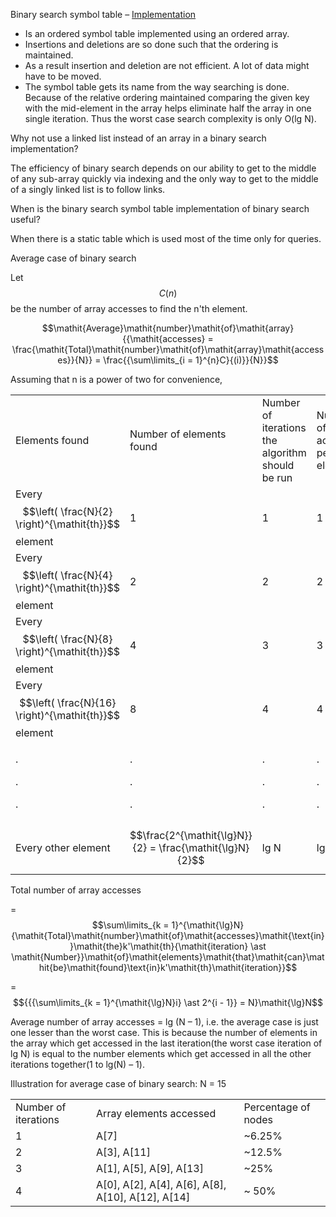 Binary search symbol table –
[Implementation](Algorithms,%204th%20Edition%20-%20Sedgewick,%20Wayne/Exercises/Symbol%20Tables/src/BinarySearchST.java)

- Is an ordered symbol table implemented using an ordered array.
- Insertions and deletions are so done such that the ordering is
  maintained.
- As a result insertion and deletion are not efficient. A lot of data
  might have to be moved.
- The symbol table gets its name from the way searching is done. Because
  of the relative ordering maintained comparing the given key with the
  mid-element in the array helps eliminate half the array in one single
  iteration. Thus the worst case search complexity is only O(lg N).

Why not use a linked list instead of an array in a binary search
implementation?

The efficiency of binary search depends on our ability to get to the
middle of any sub-array quickly via indexing and the only way to get to
the middle of a singly linked list is to follow links.

When is the binary search symbol table implementation of binary search
useful?

When there is a static table which is used most of the time only for
queries.

<span id="anchor"></span>Average case of binary search

Let$$C{(n)}$$be the number of array accesses to find the n'th element.

$$\mathit{Average}\mathit{number}\mathit{of}\mathit{array}{{\mathit{accesses} = \frac{\mathit{Total}\mathit{number}\mathit{of}\mathit{array}\mathit{accesses}}{N}} = \frac{{\sum\limits_{i = 1}^{n}C}{(i)}}{N}}$$

Assuming that n is a power of two for convenience,

<table>
<tbody>
<tr class="odd">
<td>Elements found</td>
<td>Number of elements found</td>
<td>Number of iterations the algorithm should be run</td>
<td>Number of accesses per element</td>
<td>Total number of accesses</td>
</tr>
<tr class="even">
<td>Every <span class="math display">$$\left( \frac{N}{2}
\right)^{\mathit{th}}$$</span> element</td>
<td>1</td>
<td>1</td>
<td>1</td>
<td>1</td>
</tr>
<tr class="odd">
<td>Every <span class="math display">$$\left( \frac{N}{4}
\right)^{\mathit{th}}$$</span> element</td>
<td>2</td>
<td>2</td>
<td>2</td>
<td>4</td>
</tr>
<tr class="even">
<td>Every <span class="math display">$$\left( \frac{N}{8}
\right)^{\mathit{th}}$$</span> element</td>
<td>4</td>
<td>3</td>
<td>3</td>
<td>9</td>
</tr>
<tr class="odd">
<td>Every <span class="math display">$$\left( \frac{N}{16}
\right)^{\mathit{th}}$$</span> element</td>
<td>8</td>
<td>4</td>
<td>4</td>
<td>16</td>
</tr>
<tr class="even">
<td><p>.</p>
<p>.</p>
<p>.</p></td>
<td><p>.</p>
<p>.</p>
<p>.</p></td>
<td><p>.</p>
<p>.</p>
<p>.</p></td>
<td><p>.</p>
<p>.</p>
<p>.</p></td>
<td><p>.</p>
<p>.</p>
<p>.</p></td>
</tr>
<tr class="odd">
<td>Every other element</td>
<td><span class="math display">$$\frac{2^{\mathit{\lg}N}}{2} =
\frac{\mathit{\lg}N}{2}$$</span></td>
<td>lg N</td>
<td>lg N</td>
<td><span
class="math display">(<em>lg</em> <em>N</em>)<sup>2</sup></span></td>
</tr>
</tbody>
</table>

Total number of array accesses

=
$$\sum\limits_{k = 1}^{\mathit{\lg}N}{\mathit{Total}\mathit{number}\mathit{of}\mathit{accesses}\mathit{\text{in}}\mathit{the}k'\mathit{th}{\mathit{iteration} \ast \mathit{Number}}\mathit{of}\mathit{elements}\mathit{that}\mathit{can}\mathit{be}\mathit{found}\text{in}k'\mathit{th}\mathit{iteration}}$$

=
$${{{\sum\limits_{k = 1}^{\mathit{\lg}N}i} \ast 2^{i - 1}} = N}\mathit{\lg}N$$

Average number of array accesses = lg (N – 1), i.e. the average case is
just one lesser than the worst case. This is because the number of
elements in the array which get accessed in the last iteration(the worst
case iteration of lg N) is equal to the number elements which get
accessed in all the other iterations together(1 to lg(N) – 1).

Illustration for average case of binary search: N = 15

|                      |                                                                   |                     |
|----------------------|-------------------------------------------------------------------|---------------------|
| Number of iterations | Array elements accessed                                           | Percentage of nodes |
| 1                    | A\[7\]                                                            | ~6.25%              |
| 2                    | A\[3\], A\[11\]                                                   | ~12.5%              |
| 3                    | A\[1\], A\[5\], A\[9\], A\[13\]                                   | ~25%                |
| 4                    | A\[0\], A\[2\], A\[4\], A\[6\], A\[8\], A\[10\], A\[12\], A\[14\] | ~ 50%               |
